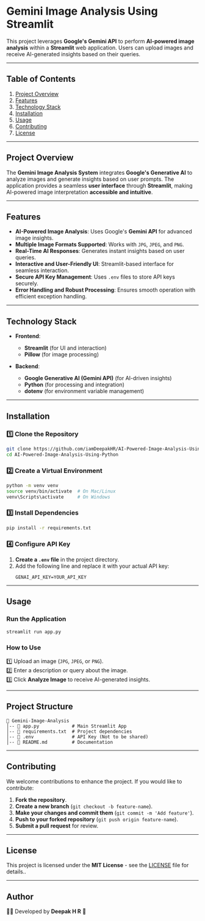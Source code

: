 # **Gemini Image Analysis Using Streamlit**

This project leverages **Google's Gemini API** to perform **AI-powered image analysis** within a **Streamlit** web application. Users can upload images and receive AI-generated insights based on their queries.

---

## **Table of Contents**
1. [Project Overview](#project-overview)
2. [Features](#features)
3. [Technology Stack](#technology-stack)
4. [Installation](#installation)
5. [Usage](#usage)
6. [Contributing](#contributing)
7. [License](#license)

---

## **Project Overview**

The **Gemini Image Analysis System** integrates **Google's Generative AI** to analyze images and generate insights based on user prompts. The application provides a seamless **user interface** through **Streamlit**, making AI-powered image interpretation **accessible and intuitive**.

---

## **Features**

- **AI-Powered Image Analysis**: Uses Google's **Gemini API** for advanced image insights.
- **Multiple Image Formats Supported**: Works with `JPG`, `JPEG`, and `PNG`.
- **Real-Time AI Responses**: Generates instant insights based on user queries.
- **Interactive and User-Friendly UI**: Streamlit-based interface for seamless interaction.
- **Secure API Key Management**: Uses `.env` files to store API keys securely.
- **Error Handling and Robust Processing**: Ensures smooth operation with efficient exception handling.

---

## **Technology Stack**

- **Frontend**:
  - **Streamlit** (for UI and interaction)
  - **Pillow** (for image processing)
  
- **Backend**:
  - **Google Generative AI (Gemini API)** (for AI-driven insights)
  - **Python** (for processing and integration)
  - **dotenv** (for environment variable management)

---

## **Installation**

### **1️⃣ Clone the Repository**
```bash
git clone https://github.com/iamDeepakHR/AI-Powered-Image-Analysis-Using-Python.git
cd AI-Powered-Image-Analysis-Using-Python
```

### **2️⃣ Create a Virtual Environment**
```bash
python -m venv venv
source venv/bin/activate  # On Mac/Linux
venv\Scripts\activate     # On Windows
```

### **3️⃣ Install Dependencies**
```bash
pip install -r requirements.txt
```

### **4️⃣ Configure API Key**
1. **Create a `.env` file** in the project directory.
2. Add the following line and replace it with your actual API key:
   ```
   GENAI_API_KEY=YOUR_API_KEY
   ```

---

## **Usage**

### **Run the Application**
```bash
streamlit run app.py
```

### **How to Use**
1️⃣ Upload an image (`JPG`, `JPEG`, or `PNG`).  
2️⃣ Enter a description or query about the image.  
3️⃣ Click **Analyze Image** to receive AI-generated insights.  

---

## **Project Structure**
```
📂 Gemini-Image-Analysis
│-- 📜 app.py            # Main Streamlit App
│-- 📜 requirements.txt  # Project dependencies
│-- 📜 .env              # API Key (Not to be shared)
│-- 📜 README.md         # Documentation
```

---

## **Contributing**
We welcome contributions to enhance the project. If you would like to contribute:

1. **Fork the repository**.
2. **Create a new branch** (`git checkout -b feature-name`).
3. **Make your changes and commit them** (`git commit -m 'Add feature'`).
4. **Push to your forked repository** (`git push origin feature-name`).
5. **Submit a pull request** for review.

---

## **License**
This project is licensed under the **MIT License** - see the [LICENSE](LICENSE) file for details..

---

## **Author**
👨‍💻 Developed by **Deepak H R** 🚀

